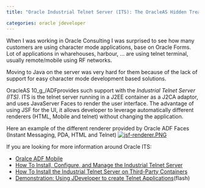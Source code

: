```yaml
---
title: "Oracle Industrial Telnet Server (ITS): The OracleAS Hidden Treasure.."

categories: oracle jdeveloper
---
```

When I was working in Oracle Consulting I was surprised to see how many customers are using character mode applications, base on Oracle Forms. Lot of applications in wharehouses, harbour, ... are using telnet terminal, usually remote/mobile using RF networks.

Moving to Java on the server was very hard for them because of the lack of support for easy character mode development based solutions.

OracleAS 10_g_/ADFprovides such support with the _Industrial Telnet Server (ITS)_.  ITS is the telnet server running in a J2EE container as a J2CA adaptor, and uses JavaServer Faces to render the user interface. The advantage of using JSF for the UI, it allows developer to leverage automatically different renderers (HTML, Mobile and telnet) without changing the application.

Here an example of the different renderer provided by Oracle ADF Faces (Instant Messaging, PDA, HTML and Telnet)
[![jsf-renderer.PNG](http://farm1.static.flickr.com/172/388762316_44c01f4260_o.png)](http://farm1.static.flickr.com/172/388762316_44c01f4260_o.png)

If you are looking for more information around Oracle ITS:

*   [Oralce ADF Mobile](http://www.oracle.com/technology/products/iaswe/adfmb.html)
*   [How To Install, Configure, and Manage the Industrial Telnet Server](http://www.oracle.com/technology/products/jdev/101/howtos/telnet/index.html)
*   [How To Install the Industrial Telnet Server on Third-Party Containers](http://www.oracle.com/technology/products/iaswe/adfmb/mbl_pits3pinstall.html)
*   [Demonstration: Using JDeveloper to create Telnet Applications](http://www.oracle.com/technology/products/iaswe/adfmb/tiki-download_file.php152_telnet.swf)(flash)
